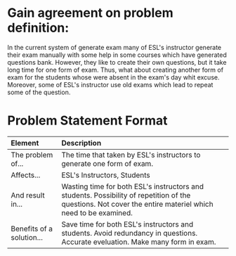 # Gain agreement on problem definition: #

In the current system of generate exam many of ESL's instructor generate their exam manually with some help in some courses which have generated questions bank. However, they like to create their own questions, but it take long time for one form of exam. Thus, what about creating another form of exam for the students whose were absent in the exam's day whit excuse. Moreover, some of ESL's instructor use old exams which lead to repeat some of the question.

# Problem Statement Format #

| **Element** | **Description** |
|:------------|:----------------|
| The problem of... | The time that taken by ESL's instructors to generate one form of exam. |
| Affects...  | ESL's Instructors, Students |
| And result in... | Wasting time for both ESL's instructors and students. Possibility of repetition of the questions. Not cover the entire materiel which need to be examined. |
| Benefits of a solution...| Save time for both ESL's instructors and students. Avoid redundancy in questions. Accurate eveluation. Make many form in exam. |